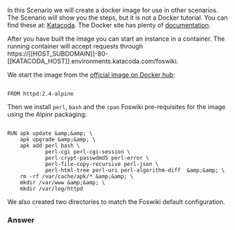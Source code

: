  In this Scenario we will create a docker image for use in other scenarios. The Scenario will show you the steps, but it is not a Docker tutorial. You can find these at: [Katacoda](<https://www.katacoda.com/courses/docker>). The Docker site has plenty of [documentation](<https://docs.docker.com/>).

 After you have built the image you can start an instance in a container. The running container will accept requests through https://[[HOST\_SUBDOMAIN]]-80-[[KATACODA\_HOST]].environments.katacoda.com/foswiki.

 We start the image from the [official image on Docker hub]([https://docs.docker.com/docker-hub/official\_images/](https://docs.docker.com/docker-hub/official_images/)):
```

FROM httpd:2.4-alpine

```

 Then we install `perl`, `bash` and the `cpan` Foswiki pre-requisites for the image using the Alpinr packaging:
```

RUN apk update &amp;&amp; \
    apk upgrade &amp;&amp; \
    apk add perl bash \
            perl-cgi perl-cgi-session \
            perl-crypt-passwdmd5 perl-error \
            perl-file-copy-recursive perl-json \
            perl-html-tree perl-uri perl-algorithm-diff  &amp;&amp; \
    rm -rf /var/cache/apk/* &amp;&amp; \
    mkdir /var/www &amp;&amp; \
    mkdir /var/log/httpd

```

 We also created two directories to match the Foswiki default configuration.

### Answer	

